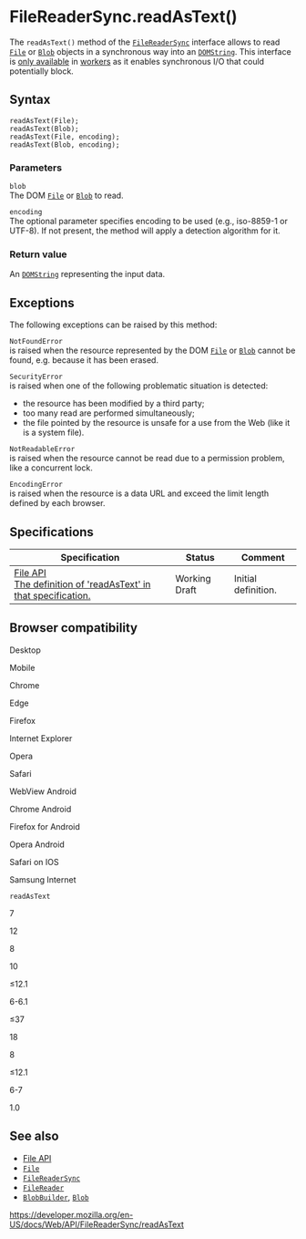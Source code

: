 FileReaderSync.readAsText()
===========================

The `readAsText()` method of the [`FileReaderSync`](../filereadersync) interface allows to read [`File`](../file) or [`Blob`](../blob) objects in a synchronous way into an [`DOMString`](../domstring). This interface is [only available](../web_workers_api/functions_and_classes_available_to_workers) in [workers](../worker) as it enables synchronous I/O that could potentially block.

Syntax
------

    readAsText(File);
    readAsText(Blob);
    readAsText(File, encoding);
    readAsText(Blob, encoding);

### Parameters

`blob`  
The DOM [`File`](../file) or [`Blob`](../blob) to read.

`encoding`  
The optional parameter specifies encoding to be used (e.g., iso-8859-1 or UTF-8). If not present, the method will apply a detection algorithm for it.

### Return value

An [`DOMString`](../domstring) representing the input data.

Exceptions
----------

The following exceptions can be raised by this method:

`NotFoundError`  
is raised when the resource represented by the DOM [`File`](../file) or [`Blob`](../blob) cannot be found, e.g. because it has been erased.

`SecurityError`  
is raised when one of the following problematic situation is detected:

-   the resource has been modified by a third party;
-   too many read are performed simultaneously;
-   the file pointed by the resource is unsafe for a use from the Web (like it is a system file).

`NotReadableError`  
is raised when the resource cannot be read due to a permission problem, like a concurrent lock.

`EncodingError`  
is raised when the resource is a data URL and exceed the limit length defined by each browser.

Specifications
--------------

<table><thead><tr class="header"><th>Specification</th><th>Status</th><th>Comment</th></tr></thead><tbody><tr class="odd"><td><a href="https://w3c.github.io/FileAPI/#dfn-readAsTextSync">File API<br />
<span class="small">The definition of 'readAsText' in that specification.</span></a></td><td><span class="spec-wd">Working Draft</span></td><td>Initial definition.</td></tr></tbody></table>

Browser compatibility
---------------------

Desktop

Mobile

Chrome

Edge

Firefox

Internet Explorer

Opera

Safari

WebView Android

Chrome Android

Firefox for Android

Opera Android

Safari on IOS

Samsung Internet

`readAsText`

7

12

8

10

≤12.1

6-6.1

≤37

18

8

≤12.1

6-7

1.0

See also
--------

-   [File API](https://developer.mozilla.org/en-US/docs/API/File_API)
-   [`File`](../file)
-   [`FileReaderSync`](../filereadersync)
-   [`FileReader`](../filereader)
-   [`BlobBuilder`](../blobbuilder), [`Blob`](../blob)

<a href="https://developer.mozilla.org/en-US/docs/Web/API/FileReaderSync/readAsText" class="_attribution-link">https://developer.mozilla.org/en-US/docs/Web/API/FileReaderSync/readAsText</a>
